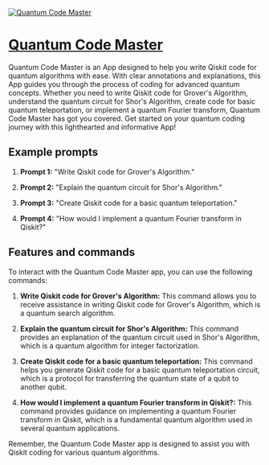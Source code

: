 [![Quantum Code Master](https://files.oaiusercontent.com/file-N5VT98XpMnKZqXtAfxs7b6oK?se=2123-10-18T07%3A13%3A31Z&sp=r&sv=2021-08-06&sr=b&rscc=max-age%3D31536000%2C%20immutable&rscd=attachment%3B%20filename%3D58e53084-4a7e-4ff0-8dc5-6419037688d1.png&sig=C/Pt5u/lG19NQNrCE/gjziC97TK7rTFlQ%2BB1UmJQiv4%3D)](https://chat.openai.com/g/g-tOS3DoeLX-quantum-code-master)

# [Quantum Code Master](https://chat.openai.com/g/g-tOS3DoeLX-quantum-code-master)

Quantum Code Master is an App designed to help you write Qiskit code for quantum algorithms with ease. With clear annotations and explanations, this App guides you through the process of coding for advanced quantum concepts. Whether you need to write Qiskit code for Grover's Algorithm, understand the quantum circuit for Shor's Algorithm, create code for basic quantum teleportation, or implement a quantum Fourier transform, Quantum Code Master has got you covered. Get started on your quantum coding journey with this lighthearted and informative App!

## Example prompts

1. **Prompt 1:** "Write Qiskit code for Grover's Algorithm."

2. **Prompt 2:** "Explain the quantum circuit for Shor's Algorithm."

3. **Prompt 3:** "Create Qiskit code for a basic quantum teleportation."

4. **Prompt 4:** "How would I implement a quantum Fourier transform in Qiskit?"


## Features and commands

To interact with the Quantum Code Master app, you can use the following commands:

1. **Write Qiskit code for Grover's Algorithm:** This command allows you to receive assistance in writing Qiskit code for Grover's Algorithm, which is a quantum search algorithm.

2. **Explain the quantum circuit for Shor's Algorithm:** This command provides an explanation of the quantum circuit used in Shor's Algorithm, which is a quantum algorithm for integer factorization.

3. **Create Qiskit code for a basic quantum teleportation:** This command helps you generate Qiskit code for a basic quantum teleportation circuit, which is a protocol for transferring the quantum state of a qubit to another qubit.

4. **How would I implement a quantum Fourier transform in Qiskit?:** This command provides guidance on implementing a quantum Fourier transform in Qiskit, which is a fundamental quantum algorithm used in several quantum applications.

Remember, the Quantum Code Master app is designed to assist you with Qiskit coding for various quantum algorithms.